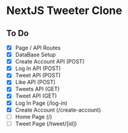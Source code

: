# NextJS Tweeter Clone

## To Do

- [x] Page / API Routes
- [x] DataBase Setup
- [x] Create Account API (POST)
- [x] Log In API (POST)
- [x] Tweet API (POST)
- [x] Like API (POST)
- [x] Tweets API (GET)
- [x] Tweet API (GET)
- [x] Log In Page (/log-in)
- [x] Create Account (/create-account)
- [ ] Home Page (/)
- [ ] Tweet Page (/tweet/[id])
